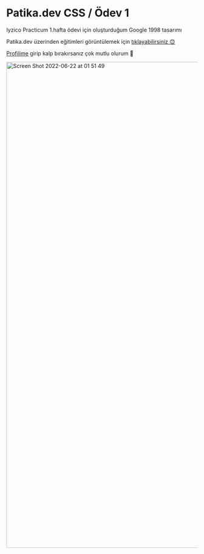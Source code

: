 # Patika.dev CSS / Ödev 1

Iyzico Practicum 1.hafta ödevi için oluşturduğum Google 1998 tasarımı

Patika.dev üzerinden eğitimleri görüntülemek için [tıklayabilirsiniz 😊](https://www.patika.dev/)

[Profilime](https://app.patika.dev/duvainel) girip kalp bırakırsanız çok mutlu olurum 💙

<img width="1280" alt="Screen Shot 2022-06-22 at 01 51 49" src="https://user-images.githubusercontent.com/89906672/174909741-686832c7-f19d-41df-81aa-ec6f97fe17a6.png">
